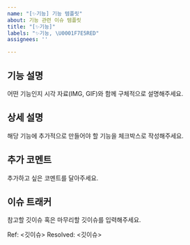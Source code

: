 ```yaml
---
name: "[✨기능] 기능 템플릿"
about: 기능 관련 이슈 템플릿
title: "[✨기능]"
labels: "✨기능, \U0001F7E5RED"
assignees: ''

---
```


## 기능 설명
어떤 기능인지 시각 자료(IMG, GIF)와 함께 구체적으로 설명해주세요.

## 상세 설명
해당 기능에 추가적으로 만들어야 할 기능을 체크박스로 작성해주세요.

## 추가 코멘트
추가하고 싶은 코멘트를 달아주세요.

## 이슈 트래커
참고할 깃이슈 혹은 마무리할 깃이슈를 입력해주세요.

Ref: <깃이슈>
Resolved: <깃이슈>
